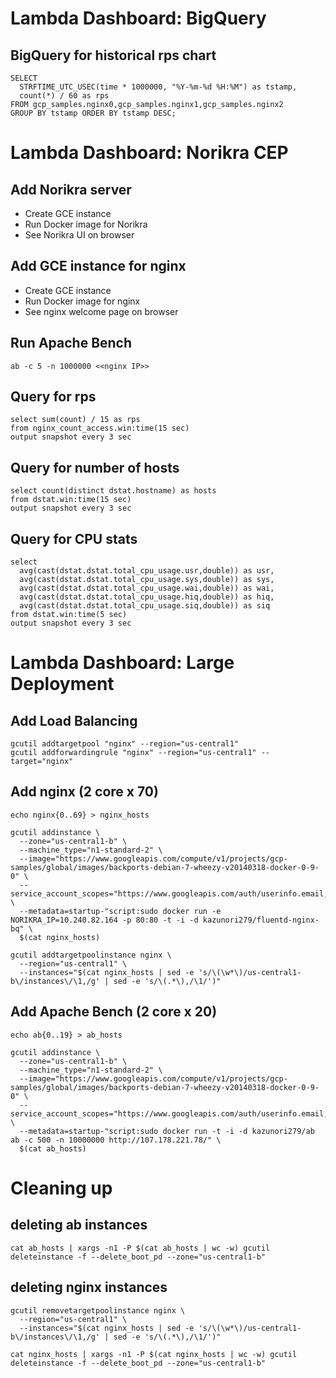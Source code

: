 
# Lambda Dashboard: BigQuery

## BigQuery for historical rps chart
```
SELECT
  STRFTIME_UTC_USEC(time * 1000000, "%Y-%m-%d %H:%M") as tstamp, 
  count(*) / 60 as rps 
FROM gcp_samples.nginx0,gcp_samples.nginx1,gcp_samples.nginx2
GROUP BY tstamp ORDER BY tstamp DESC;
```

# Lambda Dashboard: Norikra CEP

## Add Norikra server

* Create GCE instance
* Run Docker image for Norikra
* See Norikra UI on browser

## Add GCE instance for nginx

* Create GCE instance
* Run Docker image for nginx
* See nginx welcome page on browser

## Run Apache Bench

```
ab -c 5 -n 1000000 <<nginx IP>>
```

## Query for rps
```
select sum(count) / 15 as rps 
from nginx_count_access.win:time(15 sec) 
output snapshot every 3 sec
```

## Query for number of hosts
```
select count(distinct dstat.hostname) as hosts
from dstat.win:time(15 sec) 
output snapshot every 3 sec
```

## Query for CPU stats
```
select 
  avg(cast(dstat.dstat.total_cpu_usage.usr,double)) as usr, 
  avg(cast(dstat.dstat.total_cpu_usage.sys,double)) as sys, 
  avg(cast(dstat.dstat.total_cpu_usage.wai,double)) as wai, 
  avg(cast(dstat.dstat.total_cpu_usage.hiq,double)) as hiq, 
  avg(cast(dstat.dstat.total_cpu_usage.siq,double)) as siq 
from dstat.win:time(5 sec) 
output snapshot every 3 sec
```

# Lambda Dashboard: Large Deployment

## Add Load Balancing
```
gcutil addtargetpool "nginx" --region="us-central1"
gcutil addforwardingrule "nginx" --region="us-central1" --target="nginx"
```

## Add nginx (2 core x 70)
```
echo nginx{0..69} > nginx_hosts

gcutil addinstance \
  --zone="us-central1-b" \
  --machine_type="n1-standard-2" \
  --image="https://www.googleapis.com/compute/v1/projects/gcp-samples/global/images/backports-debian-7-wheezy-v20140318-docker-0-9-0" \
  --service_account_scopes="https://www.googleapis.com/auth/userinfo.email,https://www.googleapis.com/auth/compute,https://www.googleapis.com/auth/devstorage.full_control,https://www.googleapis.com/auth/bigquery" \
  --metadata=startup-"script:sudo docker run -e NORIKRA_IP=10.240.82.164 -p 80:80 -t -i -d kazunori279/fluentd-nginx-bq" \
  $(cat nginx_hosts)

gcutil addtargetpoolinstance nginx \
  --region="us-central1" \
  --instances="$(cat nginx_hosts | sed -e 's/\(\w*\)/us-central1-b\/instances\/\1,/g' | sed -e 's/\(.*\),/\1/')"
```

## Add Apache Bench (2 core x 20)
```
echo ab{0..19} > ab_hosts

gcutil addinstance \
  --zone="us-central1-b" \
  --machine_type="n1-standard-2" \
  --image="https://www.googleapis.com/compute/v1/projects/gcp-samples/global/images/backports-debian-7-wheezy-v20140318-docker-0-9-0" \
  --service_account_scopes="https://www.googleapis.com/auth/userinfo.email,https://www.googleapis.com/auth/compute,https://www.googleapis.com/auth/devstorage.full_control" \
  --metadata=startup-"script:sudo docker run -t -i -d kazunori279/ab ab -c 500 -n 10000000 http://107.178.221.78/" \
  $(cat ab_hosts)
```

# Cleaning up

## deleting ab instances
```
cat ab_hosts | xargs -n1 -P $(cat ab_hosts | wc -w) gcutil deleteinstance -f --delete_boot_pd --zone="us-central1-b"
```

## deleting nginx instances

```
gcutil removetargetpoolinstance nginx \
  --region="us-central1" \
  --instances="$(cat nginx_hosts | sed -e 's/\(\w*\)/us-central1-b\/instances\/\1,/g' | sed -e 's/\(.*\),/\1/')"

cat nginx_hosts | xargs -n1 -P $(cat nginx_hosts | wc -w) gcutil deleteinstance -f --delete_boot_pd --zone="us-central1-b"
```



